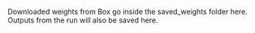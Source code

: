 Downloaded weights from Box go inside the saved_weights folder here. Outputs from the run will also be saved here.